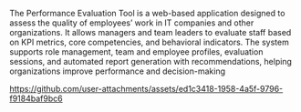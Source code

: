 The Performance Evaluation Tool is a web-based application designed to assess the quality of employees’ work in IT companies and other organizations. It allows managers and team leaders to evaluate staff based on KPI metrics, core competencies, and behavioral indicators. The system supports role management, team and employee profiles, evaluation sessions, and automated report generation with recommendations, helping organizations improve performance and decision-making

https://github.com/user-attachments/assets/ed1c3418-1958-4a5f-9796-f9184baf9bc6

